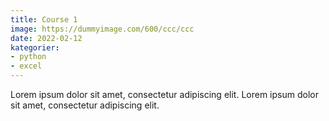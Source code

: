 ```yaml
---
title: Course 1
image: https://dummyimage.com/600/ccc/ccc
date: 2022-02-12
kategorier:
- python
- excel
---
```


Lorem ipsum dolor sit amet, consectetur adipiscing elit. Lorem ipsum dolor sit amet, consectetur adipiscing elit.